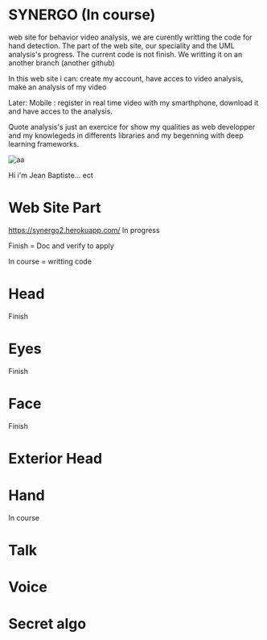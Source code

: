 # SYNERGO (In course)

web site for behavior video analysis, we are curently writting the code for hand detection. The part of the web site, our speciality and the UML analysis's progress. The current code is not finish. We writting it on an another branch (another github)

In this web site i can: create my account, have acces to video analysis, make an analysis of my video

Later: Mobile : register in real time video with my smarthphone, download it and have acces to the analysis.


Quote analysis's just an exercice for show my qualities as web developper and my knowlegeds in differents libraries and my begenning with deep learning frameworks.

![aa](https://user-images.githubusercontent.com/54853371/71028191-20fd8b00-210d-11ea-90fd-2ef5c299e2af.png)

Hi i'm Jean Baptiste... ect


<h1>Web Site Part</h1>

https://synergo2.herokuapp.com/ In progress


Finish = Doc and verify to apply

In course = writting code

<h1>Head</h1>

  Finish

<h1>Eyes</h1>
  
  Finish

<h1>Face</h1>

  Finish

<h1>Exterior Head</h1>

<h1>Hand</h1>

  In course

<h1>Talk</h1>

<h1>Voice</h1>

<h1>Secret algo</h1>

